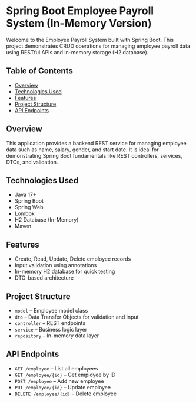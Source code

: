 # Spring Boot Employee Payroll System (In-Memory Version)

Welcome to the Employee Payroll System built with Spring Boot. This project demonstrates CRUD operations for managing employee payroll data using RESTful APIs and in-memory storage (H2 database).

## Table of Contents
- [Overview](#overview)
- [Technologies Used](#technologies-used)
- [Features](#features)
- [Project Structure](#project-structure)
- [API Endpoints](#api-endpoints)

## Overview
This application provides a backend REST service for managing employee data such as name, salary, gender, and start date. It is ideal for demonstrating Spring Boot fundamentals like REST controllers, services, DTOs, and validation.

## Technologies Used
- Java 17+
- Spring Boot
- Spring Web
- Lombok
- H2 Database (In-Memory)
- Maven

## Features
- Create, Read, Update, Delete employee records
- Input validation using annotations
- In-memory H2 database for quick testing
- DTO-based architecture

## Project Structure
- `model` – Employee model class
- `dto` – Data Transfer Objects for validation and input
- `controller` – REST endpoints
- `service` – Business logic layer
- `repository` – In-memory data layer

## API Endpoints
- `GET /employee` – List all employees
- `GET /employee/{id}` – Get employee by ID
- `POST /employee` – Add new employee
- `PUT /employee/{id}` – Update employee
- `DELETE /employee/{id}` – Delete employee
